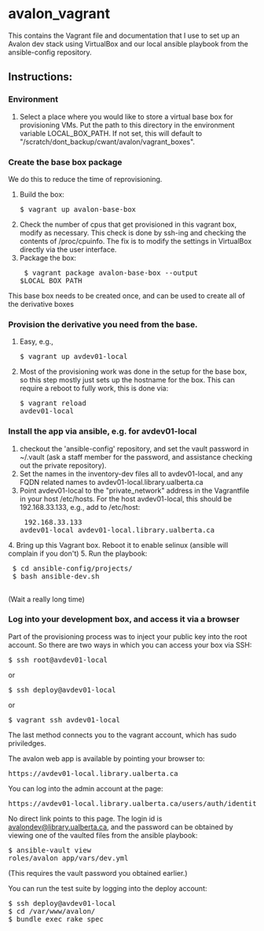 # avalon_vagrant
This contains the Vagrant file and documentation that I use to set up an Avalon dev stack using VirtualBox and our local ansible playbook from the ansible-config repository.

## Instructions:

### Environment

1. Select a place where you would like to store a virtual base
     box for provisioning VMs. Put the path to this directory in
     the environment variable LOCAL_BOX_PATH. If not set, this
      will default to "/scratch/dont_backup/cwant/avalon/vagrant_boxes".

### Create the base box package

We do this to reduce the time of reprovisioning.

1. Build the box: <pre>$ vagrant up avalon-base-box</pre>
2. Check the number of cpus that get provisioned in this vagrant box, modify
     as necessary. This check is done by ssh-ing and checking the contents
     of /proc/cpuinfo. The fix is to modify the settings in VirtualBox
     directly via the user interface.
3. Package the box:<pre>
$ vagrant package avalon-base-box --output $LOCAL_BOX_PATH</pre>

This base box needs to be created once, and can be used to
create all of the derivative boxes

### Provision the derivative you need from the base.

1. Easy, e.g., <pre>$ vagrant up avdev01-local</pre>
2. Most of the provisioning work was done in the setup for the base box,
   so this step mostly just sets up the hostname for the box. This can require
   a reboot to fully work, this is done via: <pre>$ vagrant reload avdev01-local</pre>

### Install the app via ansible, e.g. for avdev01-local

1. checkout the 'ansible-config' repository, and set the vault password
   in ~/.vault (ask a staff member for the password, and assistance
   checking out the private repository).
2. Set the names in the inventory-dev files all to avdev01-local,
   and any FQDN related names to avdev01-local.library.ualberta.ca
3. Point avdev01-local to the "private_network" address in the
   Vagrantfile in your host /etc/hosts. For the host avdev01-local, this should
   be 192.168.33.133, e.g., add to /etc/host:<pre>
   192.168.33.133  avdev01-local avdev01-local.library.ualberta.ca
</pre>
4. Bring up this Vagrant box. Reboot it to enable selinux
   (ansible will complain if you don't)
5. Run the playbook:<pre>
 $ cd ansible-config/projects/
 $ bash ansible-dev.sh
 </pre> (Wait a really long time)

### Log into your development box, and access it via a browser

Part of the provisioning process was to inject your public key into the root
account. So there are two ways in which you can access your box via SSH:

<pre>$ ssh root@avdev01-local</pre>
or
<pre>$ ssh deploy@avdev01-local</pre>
or
<pre>$ vagrant ssh avdev01-local</pre>

The last method connects you to the vagrant account, which has sudo priviledges.

The avalon web app is available by pointing your browser to:

<pre>https://avdev01-local.library.ualberta.ca</pre>

You can log into the admin account at the page:

<pre>https://avdev01-local.library.ualberta.ca/users/auth/identity</pre>

No direct link points to this page. The login id is avalondev@library.ualberta.ca,
and the password can be obtained by viewing one of the vaulted files from the ansible
playbook: <pre>$ ansible-vault view roles/avalon_app/vars/dev.yml
</pre>

(This requires the vault password you obtained earlier.)

You can run the test suite by logging into the deploy account:
<pre>
$ ssh deploy@avdev01-local
$ cd /var/www/avalon/
$ bundle exec rake spec
</pre>
